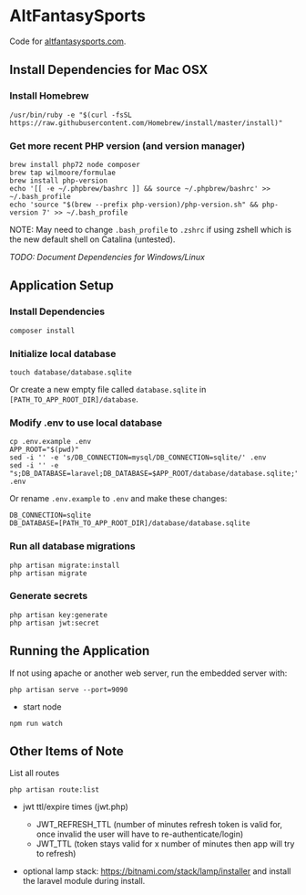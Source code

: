 AltFantasySports
================

Code for [altfantasysports.com](https://altfantasysports.com/).

Install Dependencies for Mac OSX
--------------------------------

### Install Homebrew
```
/usr/bin/ruby -e "$(curl -fsSL https://raw.githubusercontent.com/Homebrew/install/master/install)"
```

### Get more recent PHP version (and version manager)
```
brew install php72 node composer
brew tap wilmoore/formulae
brew install php-version
echo '[[ -e ~/.phpbrew/bashrc ]] && source ~/.phpbrew/bashrc' >> ~/.bash_profile
echo 'source "$(brew --prefix php-version)/php-version.sh" && php-version 7' >> ~/.bash_profile
```

NOTE: May need to change `.bash_profile` to `.zshrc` if using zshell which is
the new default shell on Catalina (untested).

*TODO: Document Dependencies for Windows/Linux*


Application Setup
-----------------

### Install Dependencies
```
composer install
```

### Initialize local database
```
touch database/database.sqlite
```

Or create a new empty file called `database.sqlite` in
`[PATH_TO_APP_ROOT_DIR]/database`.

### Modify .env to use local database
```
cp .env.example .env
APP_ROOT="$(pwd)"
sed -i '' -e 's/DB_CONNECTION=mysql/DB_CONNECTION=sqlite/' .env
sed -i '' -e "s;DB_DATABASE=laravel;DB_DATABASE=$APP_ROOT/database/database.sqlite;" .env
```

Or rename `.env.example` to `.env` and make these changes:

```
DB_CONNECTION=sqlite
DB_DATABASE=[PATH_TO_APP_ROOT_DIR]/database/database.sqlite
```

### Run all database migrations
```
php artisan migrate:install
php artisan migrate
```

### Generate secrets
```
php artisan key:generate
php artisan jwt:secret
```


Running the Application
-----------------------

If not using apache or another web server, run the embedded server with:

```
php artisan serve --port=9090
```
- start node
```
npm run watch
```


Other Items of Note
-------------------

List all routes
```
php artisan route:list
```

- jwt ttl/expire times (jwt.php)
  - JWT_REFRESH_TTL (number of minutes refresh token is valid for, once invalid the user will have to re-authenticate/login)
  - JWT_TTL (token stays valid for x number of minutes then app will try to refresh)

- optional lamp stack: https://bitnami.com/stack/lamp/installer and install the laravel module during install.
